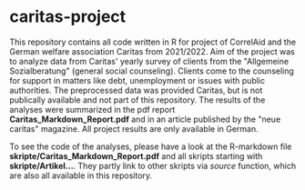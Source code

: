 ﻿# caritas-project
This repository contains all code written in R for project of CorrelAid and the German welfare association Caritas from 2021/2022. Aim of the project was to analyze data from Caritas' yearly survey of clients from the "Allgemeine Sozialberatung" (general social counseling). Clients come to the counseling for support in matters like debt, unemployment or issues with public authorities.
The preprocessed data was provided Caritas, but is not publically available and not part of this repository. The results of the analyses were summarized in the pdf report **Caritas_Markdown_Report.pdf** and in an article published by the "neue caritas" magazine. All project results are only available in German.

To see the code of the analyses, please have a look at the R-markdown file **skripte/Caritas_Markdown_Report.pdf** and all skripts starting with **skripte/Artikel...**. They partly link to other skripts via *source* function, which are also all available in this repository.
